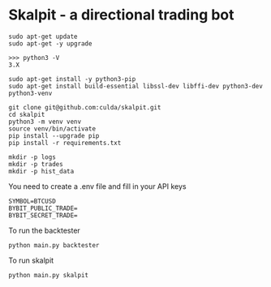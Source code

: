# Skalpit - a directional trading bot

```
sudo apt-get update
sudo apt-get -y upgrade
```
```
>>> python3 -V
3.X
```
```
sudo apt-get install -y python3-pip
sudo apt-get install build-essential libssl-dev libffi-dev python3-dev python3-venv
```
```
git clone git@github.com:culda/skalpit.git
cd skalpit
python3 -m venv venv
source venv/bin/activate
pip install --upgrade pip
pip install -r requirements.txt

mkdir -p logs
mkdir -p trades
mkdir -p hist_data
```

You need to create a .env file and fill in your API keys
```
SYMBOL=BTCUSD
BYBIT_PUBLIC_TRADE=
BYBIT_SECRET_TRADE=

```

To run the backtester

```
python main.py backtester
```

To run skalpit

```
python main.py skalpit
```